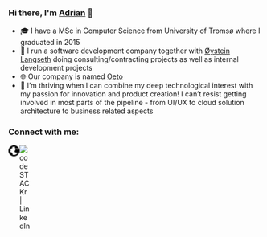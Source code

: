 ### Hi there, I'm [Adrian][adrianostgard] 👋

- 🎓 I have a MSc in Computer Science from University of Tromsø where I graduated in 2015
- 💼 I run a software development company together with [Øystein Langseth][oysteinlangseth] doing consulting/contracting projects as well as internal development projects
- 🌐 Our company is named [Oeto][oeto]
- 🌱 I’m thriving when I can combine my deep technological interest with my passion for innovation and product creation! I can’t resist getting involved in most parts of the pipeline - from UI/UX to cloud solution architecture to business related aspects

### Connect with me:

[<img align="left" alt="codeSTACKr.com" width="22px" src="https://raw.githubusercontent.com/iconic/open-iconic/master/svg/globe.svg" />][adrianostgard]
[<img align="left" alt="codeSTACKr | LinkedIn" width="22px" src="https://cdn.jsdelivr.net/npm/simple-icons@v3/icons/linkedin.svg" />][linkedin]

<br />

<!--
**adrianostgard/adrianostgard** is a ✨ _special_ ✨ repository because its `README.md` (this file) appears on your GitHub profile.

Here are some ideas to get you started:

- 🔭 I’m currently working on ...
- 🌱 I’m currently learning ...
- 👯 I’m looking to collaborate on ...
- 🤔 I’m looking for help with ...
- 💬 Ask me about ...
- 📫 How to reach me: ...
- 😄 Pronouns: ...
- ⚡ Fun fact: ...
-->

[adrianostgard]: https://adrianostgard.com
[oeto]: https://oeto.io
[linkedin]: https://www.linkedin.com/in/adrianostgard
[oysteinlangseth]: https://github.com/oysteinlangseth